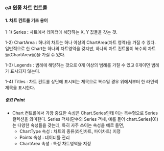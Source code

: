 ### c# 윈폼 차트 컨트롤



#### 1. 차트 컨트롤 기초 용어

1-1) Series : 차트에서 데이터에 해당하는 X, Y 값들을 갖는 것.

1-2) ChartArea : 하나의 차트는 하나 이상의 ChartArea(차트 영역)을 가질 수 있다. 일반적으로 한 Chart는 하나의 차트영역을 갖지만, 하나의 차트 컨트롤이 복수의 차트들(ChartArea들)을 가질 수 있다.

1-3) Legends : 범례에 해당하는 것으로 0개 이상의 범례를 가질 수 있고 0개이면 범례가 표시되지 않는다.

1-4) Titles : 차트 컨트롤 상단에 표시되는 제목으로 복수일 경우 위에서부터 한 라인씩 제목을 표시한다.

##### 중요 Point

- Chart 컨트롤에서 가장 중요한 속성은 Chart.Series인데 이는 복수형으로 Series 컬렉션을 의미한다. Series 객체(단수의 Series 객체, 예를 들어 chart.Series[0])는 다양한 속성들을 갖는데, 특히 자주 쓰이는 속성을 예로 들면,
  - ChartType 속성 : 차트의 종류(라인차트, 파이차트) 지정
  - Points 속성 : 데이터를 관리
  - ChartArea 속성 : 특정 차트영역을 지정